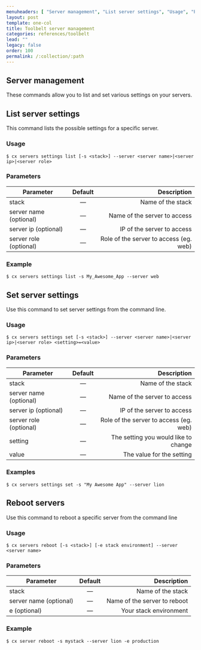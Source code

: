 ```yaml
---
menuheaders: [ "Server management", "List server settings", "Usage", "Parameters", "Example", "Set server settings", "Usage", "Parameters", "Examples", "Reboot servers", "Usage", "Parameters", "Example" ]
layout: post
template: one-col
title: Toolbelt server management
categories: references/toolbelt
lead: ""
legacy: false
order: 100
permalink: /:collection/:path
---
```



## Server management

These commands allow you to list and set various settings on your servers.


## List server settings

This command lists the possible settings for a specific server.

### Usage

```
$ cx servers settings list [-s <stack>] --server <server name>|<server ip>|<server role>
```


### Parameters
|		Parameter 		   |	Default		|   Description    |
|--------------------------|:--------------:| ----------------:|
|stack 					   |		—		|Name of the stack|
|server name (optional)    | 	—		| Name of the server to access |
|server ip (optional)	 	   |	—	| IP of the server to access |
|server role (optional)	 	   |	—	| Role of the server to access (eg. web) |

### Example

```
$ cx servers settings list -s My_Awesome_App --server web
```


## Set server settings

Use this command to set server settings from the command line.


### Usage

```
$ cx servers settings set [-s <stack>] --server <server name>|<server ip>|<server role> <setting>=<value>
```


### Parameters
|		Parameter 		   |	Default		|   Description    |
|--------------------------|:--------------:| ----------------:|
|stack 					   |		—		|Name of the stack|
|server name (optional) 	   | 	—		| Name of the server to access |
|server ip (optional)	 	   |	—	| IP of the server to access |
|server role (optional)	 	   |	—	| Role of the server to access (eg. web) |
|setting 	   |	—	| The setting you would like to change |
|value	   |	—	| The value for the setting |

### Examples

```
$ cx servers settings set -s "My Awesome App" --server lion
```


## Reboot servers

Use this command to reboot a specific server from the command line


### Usage

```
$ cx servers reboot [-s <stack>] [-e stack environment] --server <server name> 
```


### Parameters

|		Parameter 		   |	Default		|   Description    |
|--------------------------|:--------------:| ----------------:|
|stack 					   |		—		|Name of the stack |
|server name (optional)    | 	—			| Name of the server to reboot |
|e (optional) 	   		   | 	—			| Your stack environment |

### Example

```
$ cx server reboot -s mystack --server lion -e production
```
